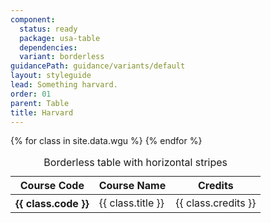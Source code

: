 ```yaml
---
component:
  status: ready
  package: usa-table
  dependencies:
  variant: borderless
guidancePath: guidance/variants/default
layout: styleguide
lead: Something harvard.
order: 01
parent: Table
title: Harvard
---
```

<table class="usa-table usa-table--borderless usa-table--striped">
  <caption>Borderless table with horizontal stripes</caption>
  <thead>
    <tr>
      <th scope="col">Course Code</th>
      <th scope="col">Course Name</th>
      <th scope="col">Credits</th>
    </tr>
  </thead>
  <tbody>
  {% for class in site.data.wgu %}
      <tr>
      <th scope="row"><center>{{ class.code }}</center></th>
      <td>{{ class.title }}</td>
      <td><center>{{ class.credits }}</center></td>
    </tr>
  {% endfor %}
  </tbody>
</table>
<!--{% include component-preview-and-code.html level="h3" %}-->
